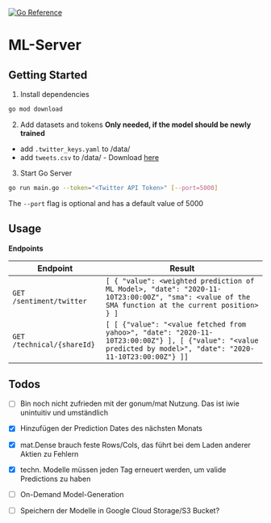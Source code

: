 [![Go Reference](https://pkg.go.dev/badge/github.com/DHBWMannheim/ml-server.svg)](https://pkg.go.dev/github.com/DHBWMannheim/ml-server)
# ML-Server
## Getting Started

1. Install dependencies

```bash
go mod download
```

2. Add datasets and tokens **Only needed, if the model should be newly trained**

- add `.twitter_keys.yaml` to /data/
- add `tweets.csv` to /data/ - Download [here](https://www.dropbox.com/s/ur7pw797mgcc1wr/tweets.csv?dl=0)

3. Start Go Server

```bash
go run main.go --token="<Twitter API Token>" [--port=5000]
```

The `--port` flag is optional and has a default value of 5000

## Usage

**Endpoints**

| Endpoint                 | Result                                                                                                                     |
| ------------------------ | -------------------------------------------------------------------------------------------------------------------------- |
| `GET /sentiment/twitter` | `[ { "value": <weighted prediction of ML Model>, "date": "2020-11-10T23:00:00Z", "sma": <value of the SMA function at the current position> } ]` |
| `GET /technical/{shareId}` | `[ [ {"value": "<value fetched from yahoo>", "date": "2020-11-10T23:00:00Z"} ], [ {"value": "<value predicted by model>", "date": "2020-11-10T23:00:00Z"} ]]` |

## Todos

- [ ] Bin noch nicht zufrieden mit der gonum/mat Nutzung. Das ist iwie unintuitiv und umständlich
- [x] Hinzufügen der Prediction Dates des nächsten Monats
- [x] mat.Dense brauch feste Rows/Cols, das führt bei dem Laden anderer Aktien zu Fehlern
- [x] techn. Modelle müssen jeden Tag erneuert werden, um valide Predictions zu haben
- [ ] On-Demand Model-Generation
- [ ] Speichern der Modelle in Google Cloud Storage/S3 Bucket?

